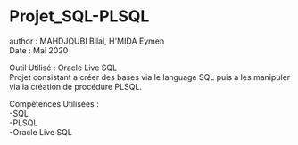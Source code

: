 # Projet_SQL-PLSQL

author : MAHDJOUBI Bilal, H'MIDA Eymen <br/>
Date : Mai 2020

Outil Utilisé : Oracle Live SQL <br/>
Projet consistant a créer des bases via le language SQL puis a les manipuler via la création de procédure PLSQL. <br/>

Compétences Utilisées : <br/>
-SQL<br/>
-PLSQL<br/>
-Oracle Live SQL<br/>


